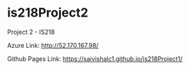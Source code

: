 # is218Project2
Project 2 - IS218

Azure Link:
http://52.170.167.98/

Github Pages Link:
https://saivishalc1.github.io/is218Project1/
